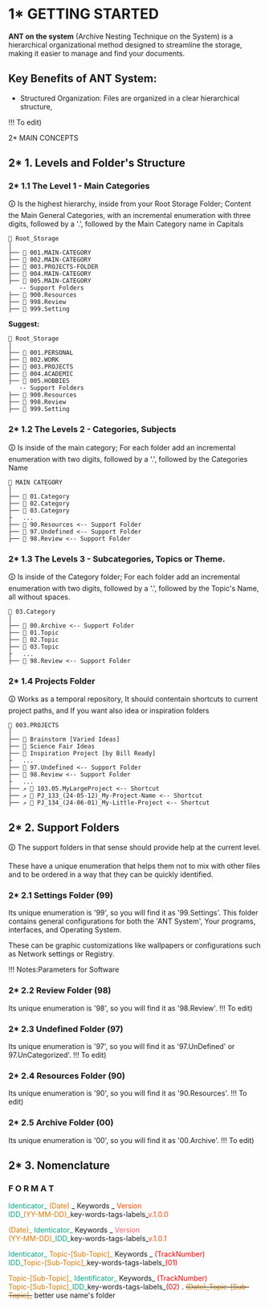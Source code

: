 # 1* GETTING STARTED
**ANT on the system** (Archive Nesting Technique on the System) is a hierarchical organizational method designed to streamline the storage, making it easier to manage and find your documents.

## **Key Benefits of ANT System:**

- Structured Organization: Files are organized in a clear hierarchical structure,

!!! To edit)

2* MAIN CONCEPTS
## 2\* 1. Levels and Folder's Structure
### 2\* 1.1 The Level 1 - Main Categories
🛈 Is the highest hierarchy, inside from your Root Storage Folder;
Content the Main General Categories, with an incremental enumeration with three digits, followed by a '.', followed by the Main Category name in Capitals

```Structure
📁 Root_Storage
│
├── 📁 001.MAIN-CATEGORY
├── 📁 002.MAIN-CATEGORY
├── 📁 003.PROJECTS-FOLDER
├── 📁 004.MAIN-CATEGORY
├── 📁 005.MAIN-CATEGORY
   -- Support Folders
├── 📁 900.Resources
├── 📁 998.Review
├── 📁 999.Setting
```

**Suggest:**
```Structure
📁 Root_Storage
│
├── 📁 001.PERSONAL
├── 📁 002.WORK
├── 📁 003.PROJECTS
├── 📁 004.ACADEMIC
├── 📁 005.HOBBIES
   -- Support Folders
├── 📁 900.Resources
├── 📁 998.Review
├── 📁 999.Setting
```

### 2\* 1.2 The Levels 2 - Categories, Subjects
🛈 Is inside of the main category;
For each folder add an incremental enumeration with two digits, followed by a '.', followed by the Categories Name

```Structure
📁 MAIN CATEGORY
│
├── 📁 01.Category
├── 📁 02.Category
├── 📁 03.Category
├   ...
├── 📁 90.Resources <-- Support Folder
├── 📁 97.Undefined <-- Support Folder
├── 📁 98.Review <-- Support Folder
```

### 2\* 1.3 The Levels 3 - Subcategories, Topics or Theme. 
🛈 Is inside of the Category folder;
For each folder add an incremental enumeration with two digits, followed by a '.', followed by the Topic's Name, all without spaces.
```Structure
📁 03.Category
│
├── 📁 00.Archive <-- Support Folder
├── 📁 01.Topic
├── 📁 02.Topic
├── 📁 03.Topic
├   ...
├── 📁 98.Review <-- Support Folder
```

### 2* 1.4 Projects Folder
🛈 Works as a temporal repository, It should contentain shortcuts to current project paths, and If you want also idea or inspiration folders

```Structure
📁 003.PROJECTS
│
├── 📁 Brainstorm [Varied Ideas]
├── 📁 Science Fair Ideas
├── 📁 Inspiration Project [by Bill Ready]
├   ...
├── 📁 97.Undefined <-- Support Folder
├── 📁 98.Review <-- Support Folder
├   ...
├── ↗️ 🔗 103.05.MyLargeProject <-- Shortcut
├── ↗️ 🔗 PJ_133_(24-05-12)_My-Project-Name <-- Shortcut
├── ↗️ 🔗 PJ_134_(24-06-01)_My-Little-Project <-- Shortcut
```
## 2* 2. Support Folders
🛈 The support folders in that sense should provide help at the current level.

These have a unique enumeration that helps them not to mix with other files and to be ordered in a way that they can be quickly identified.

### 2* 2.1 Settings Folder (99)
Its unique enumeration is '99', so you will find it as '99.Settings'.
This folder contains general configurations for both the 'ANT System', Your programs, interfaces, and Operating System.

These can be graphic customizations like wallpapers or configurations such as Network settings or Registry.

!!! Notes:Parameters for Software

### 2* 2.2 Review Folder (98)
Its unique enumeration is '98', so you will find it as '98.Review'.
!!! To edit)

### 2* 2.3 Undefined Folder (97)
Its unique enumeration is '97', so you will find it as '97.UnDefined' or 97.UnCategorized'.
!!! To edit)

### 2* 2.4 Resources Folder (90)
Its unique enumeration is '90', so you will find it as '90.Resources'.
!!! To edit)

### 2* 2.5 Archive Folder (00)
Its unique enumeration is '00', so you will find it as '00.Archive'.
!!! To edit)

## 2* 3. Nomenclature

### F O R M A T
<font color="#00a782">Identicator\_ </font><font color="#de7802">(Date)</font> \_ Keywords \_ <font color="#FF4500">Version</font>  
<font color="#00a782">IDD\_</font><font color="#de7802">(YY-MM-DD)\_</font>key-words-tags-labels\_<font color="#FF4500">v.1.0.0</font>

<font color="#de7802">(Date)\_ </font> <font color="#00a782">Identicator\_ </font> Keywords \_ <font color="#fd5c63">Version</font>  
<font color="#de7802">(YY-MM-DD)\_</font><font color="#00a782">IDD\_</font>key-words-tags-labels\_<font color="#FF4500">v.1.0.1</font>

<font color="#00a782">Identicator\_</font> <font color="#de7802">Topic-[Sub-Topic]\_</font> Keywords \_ <font color="red">(TrackNumber)</font>  
<font color="#00a782">IDD\_</font><font color="#de7802">Topic-[Sub-Topic]\_</font>key-words-tags-labels_<font color="red">(01)</font>

<font color="#de7802">Topic-[Sub-Topic]\_</font> <font color="#00a782">Identificator\_</font>  Keywords\_ <font color="red">(TrackNumber)</font>  
<font color="#de7802">Topic-[Sub-Topic]\_</font><font color="#00a782">IDD\_</font>key-words-tags-labels_<font color="red">(02)</font>
.
~~<font color="#de7802">(Date)_Topic-[Sub-Topic]\_</font>~~ better use name's folder

